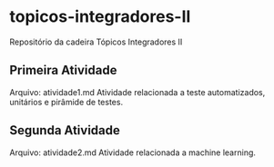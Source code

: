 # topicos-integradores-II
 Repositório da cadeira Tópicos Integradores II

## Primeira Atividade
Arquivo: atividade1.md
Atividade relacionada a teste automatizados, unitários e pirâmide de testes.

## Segunda Atividade
Arquivo: atividade2.md
Atividade relacionada a machine learning.
